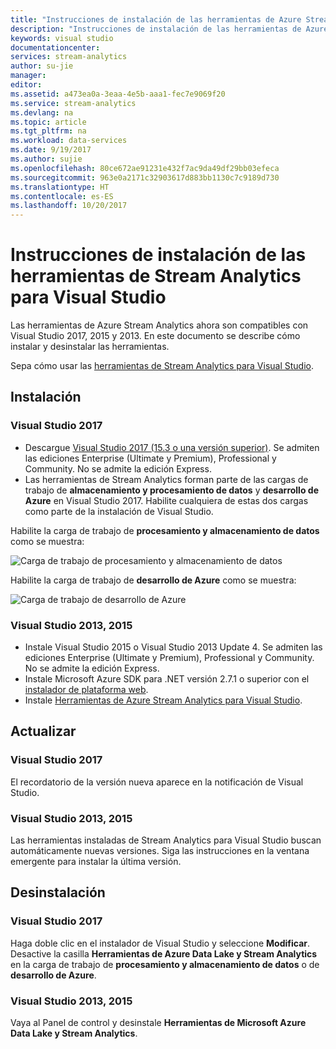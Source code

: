 ```yaml
---
title: "Instrucciones de instalación de las herramientas de Azure Stream Analytics para Visual Studio | Microsoft Docs"
description: "Instrucciones de instalación de las herramientas de Azure Stream Analytics para Visual Studio"
keywords: visual studio
documentationcenter: 
services: stream-analytics
author: su-jie
manager: 
editor: 
ms.assetid: a473ea0a-3eaa-4e5b-aaa1-fec7e9069f20
ms.service: stream-analytics
ms.devlang: na
ms.topic: article
ms.tgt_pltfrm: na
ms.workload: data-services
ms.date: 9/19/2017
ms.author: sujie
ms.openlocfilehash: 80ce672ae91231e432f7ac9da49df29bb03efeca
ms.sourcegitcommit: 963e0a2171c32903617d883bb1130c7c9189d730
ms.translationtype: HT
ms.contentlocale: es-ES
ms.lasthandoff: 10/20/2017
---
```

# <a name="installation-instructions-for-stream-analytics-tools-for-visual-studio"></a>Instrucciones de instalación de las herramientas de Stream Analytics para Visual Studio
Las herramientas de Azure Stream Analytics ahora son compatibles con Visual Studio 2017, 2015 y 2013. En este documento se describe cómo instalar y desinstalar las herramientas.

Sepa cómo usar las [herramientas de Stream Analytics para Visual Studio](https://docs.microsoft.com/en-us/azure/stream-analytics/stream-analytics-tools-for-visual-studio).

## <a name="install"></a>Instalación
### <a name="visual-studio-2017"></a>Visual Studio 2017
* Descargue [Visual Studio 2017 (15.3 o una versión superior)](https://www.visualstudio.com/). Se admiten las ediciones Enterprise (Ultimate y Premium), Professional y Community. No se admite la edición Express. 
* Las herramientas de Stream Analytics forman parte de las cargas de trabajo de **almacenamiento y procesamiento de datos** y **desarrollo de Azure** en Visual Studio 2017. Habilite cualquiera de estas dos cargas como parte de la instalación de Visual Studio.

Habilite la carga de trabajo de **procesamiento y almacenamiento de datos** como se muestra:

![Carga de trabajo de procesamiento y almacenamiento de datos](./media/stream-analytics-tools-for-vs/stream-analytics-tools-for-vs-2017-install-01.png)

Habilite la carga de trabajo de **desarrollo de Azure** como se muestra:

![Carga de trabajo de desarrollo de Azure](./media/stream-analytics-tools-for-vs/stream-analytics-tools-for-vs-2017-install-02.png)


### <a name="visual-studio-2013-2015"></a>Visual Studio 2013, 2015
* Instale Visual Studio 2015 o Visual Studio 2013 Update 4. Se admiten las ediciones Enterprise (Ultimate y Premium), Professional y Community. No se admite la edición Express. 
* Instale Microsoft Azure SDK para .NET versión 2.7.1 o superior con el [instalador de plataforma web](http://www.microsoft.com/web/downloads/platform.aspx).
* Instale [Herramientas de Azure Stream Analytics para Visual Studio](http://aka.ms/asatoolsvs).



## <a name="update"></a>Actualizar

### <a name="visual-studio-2017"></a>Visual Studio 2017
El recordatorio de la versión nueva aparece en la notificación de Visual Studio. 

### <a name="visual-studio-2013-2015"></a>Visual Studio 2013, 2015
Las herramientas instaladas de Stream Analytics para Visual Studio buscan automáticamente nuevas versiones. Siga las instrucciones en la ventana emergente para instalar la última versión. 


## <a name="uninstall"></a>Desinstalación

### <a name="visual-studio-2017"></a>Visual Studio 2017
Haga doble clic en el instalador de Visual Studio y seleccione **Modificar**. Desactive la casilla **Herramientas de Azure Data Lake y Stream Analytics** en la carga de trabajo de **procesamiento y almacenamiento de datos** o de **desarrollo de Azure**.

### <a name="visual-studio-2013-2015"></a>Visual Studio 2013, 2015
Vaya al Panel de control y desinstale **Herramientas de Microsoft Azure Data Lake y Stream Analytics**.





